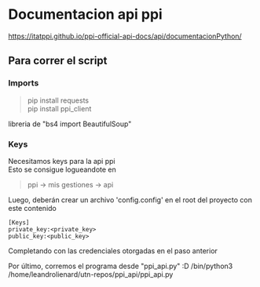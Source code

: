 # Documentacion api ppi
https://itatppi.github.io/ppi-official-api-docs/api/documentacionPython/

## Para correr el script
### Imports
>pip install requests  
>pip install ppi_client
   
libreria de "bs4 import BeautifulSoup"

### Keys
Necesitamos keys para la api ppi  
Esto se consigue logueandote en  
>    ppi -> mis gestiones -> api    

Luego, deberán crear un archivo 'config.config' en el root del proyecto con este contenido

```
[Keys]
private_key:<private_key>
public_key:<public_key>
``` 
Completando con las credenciales otorgadas en el paso anterior

Por último, corremos el programa desde "ppi_api.py" :D 
    /bin/python3 /home/leandrolienard/utn-repos/ppi_api/ppi_api.py